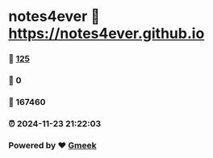 # notes4ever :link: https://notes4ever.github.io 
### :page_facing_up: [125](https://notes4ever.github.io/tag.html) 
### :speech_balloon: 0 
### :hibiscus: 167460 
### :alarm_clock: 2024-11-23 21:22:03 
### Powered by :heart: [Gmeek](https://github.com/Meekdai/Gmeek)
